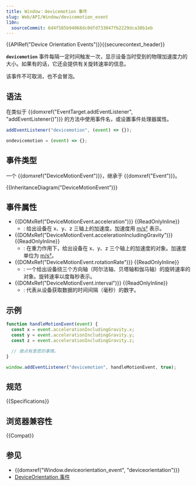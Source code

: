```yaml
---
title: Window：devicemotion 事件
slug: Web/API/Window/devicemotion_event
l10n:
  sourceCommit: 6d4f585b94068dc0dfd733047fb2229dca38b1eb
---
```


{{APIRef("Device Orientation Events")}}{{securecontext_header}}

**`devicemotion`** 事件每隔一定时间触发一次，显示设备当时受到的物理加速度力的大小。如果有的话，它还会提供有关旋转速率的信息。

该事件不可取消，也不会冒泡。

## 语法

在类似于 {{domxref("EventTarget.addEventListener", "addEventListener()")}} 的方法中使用事件名，或设置事件处理器属性。

```js
addEventListener("devicemotion", (event) => {});

ondevicemotion = (event) => {};
```

## 事件类型

一个 {{domxref("DeviceMotionEvent")}}，继承于 {{domxref("Event")}}。

{{InheritanceDiagram("DeviceMotionEvent")}}

## 事件属性

- {{DOMxRef("DeviceMotionEvent.acceleration")}} {{ReadOnlyInline}}
  - : 给出设备在 x、y、z 三轴上的加速度。加速度用 [m/s²](https://zh.wikipedia.org/wiki/米每二次方秒) 表示。
- {{DOMxRef("DeviceMotionEvent.accelerationIncludingGravity")}} {{ReadOnlyInline}}
  - : 在重力作用下，给出设备在 x、y、z 三个轴上的加速度的对象。加速度单位为 [m/s²](https://zh.wikipedia.org/wiki/米每二次方秒)。
- {{DOMxRef("DeviceMotionEvent.rotationRate")}} {{ReadOnlyInline}}
  - : 一个给出设备绕三个方向轴（阿尔法轴、贝塔轴和伽马轴）的旋转速率的对象。旋转速率以度每秒表示。
- {{DOMxRef("DeviceMotionEvent.interval")}} {{ReadOnlyInline}}
  - : 代表从设备获取数据的时间间隔（毫秒）的数字。

## 示例

```js
function handleMotionEvent(event) {
  const x = event.accelerationIncludingGravity.x;
  const y = event.accelerationIncludingGravity.y;
  const z = event.accelerationIncludingGravity.z;

  // 做点有意思的事情。
}

window.addEventListener("devicemotion", handleMotionEvent, true);
```

## 规范

{{Specifications}}

## 浏览器兼容性

{{Compat}}

## 参见

- {{domxref("Window.deviceorientation_event", "deviceorientation")}}
- [DeviceOrientation 事件](https://www.w3.org/TR/orientation-event/#devicemotion)
